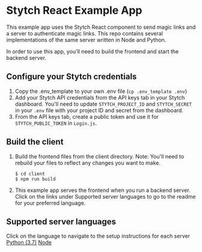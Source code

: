 # Stytch React Example App

This example app uses the Stytch React component to send magic links and a server to authenticate magic links. This repo contains several implementations of the same server written in Node and Python.

In order to use this app, you'll need to build the frontend and start the backend server.

## Configure your Stytch credentials

1. Copy the .env_template to your own .env file (`cp .env_template .env`)
1. Add your Stytch API credentials from the API keys tab in your Stytch dashboard. You'll need to update `STYTCH_PROJECT_ID` and `STYTCH_SECRET` in your `.env` file with your project ID and secret from the dashboard.
1. From the API keys tab, create a public token and use it for `STYTCH_PUBLIC_TOKEN` in `Login.js`.

## Build the client

1. Build the frontend files from the client directory. Note: You'll need to rebuild your files to reflect any changes you want to make.
   ```
   $ cd client
   $ npm run build
   ```
1. This example app serves the frontend when you run a backend server. Click on the links under Supported server languages to go to the readme for your preferred language.

## Supported server languages

Click on the language to navigate to the setup instructions for each server
[Python (3.7)](https://github.com/stytchauth/stytchjs-react-express/tree/main/server/python)
[Node](https://github.com/stytchauth/stytchjs-react-express/tree/main/server/node)
